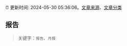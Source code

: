 :alarm_clock: 更新时间: 2024-05-30 05:36:06。[文章来源](/README.md)、[文章分类](/TAGS.md)

## 报告


> 关键字：`报告`、`月报`



